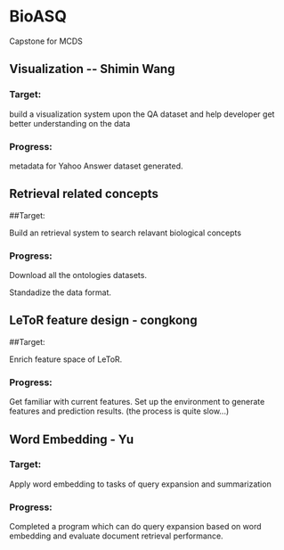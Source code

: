 # BioASQ

Capstone for MCDS

## Visualization -- Shimin Wang

### Target:

build a visualization system upon the QA dataset and help developer get better understanding on the data

### Progress:

metadata for Yahoo Answer dataset generated.


## Retrieval related concepts

##Target:

Build an retrieval system to search relavant biological concepts

### Progress:

Download all the ontologies datasets.

Standadize the data format.

## LeToR feature design - congkong

##Target:

Enrich feature space of LeToR.

### Progress:

Get familiar with current features.
Set up the environment to generate features and prediction results. (the process is quite slow...)

## Word Embedding - Yu

### Target:
Apply word embedding to tasks of query expansion and summarization

### Progress:
Completed a program which can do query expansion based on word embedding and evaluate document retrieval performance. 
